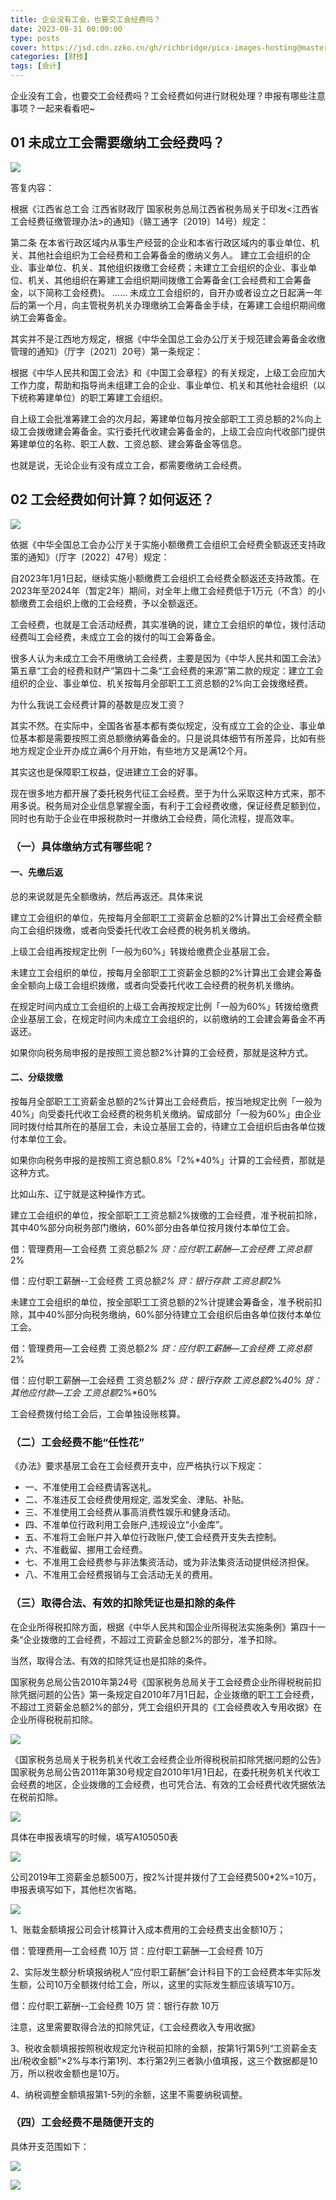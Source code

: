 ```yaml
---
title: 企业没有工会，也要交工会经费吗？
date: 2023-08-31 00:00:00
type: posts
cover: https://jsd.cdn.zzko.cn/gh/richbridge/picx-images-hosting@master/thumbnail/audit.png
categories: [财技]
tags: [会计]
---
```

企业没有工会，也要交工会经费吗？工会经费如何进行财税处理？申报有哪些注意事项？一起来看看吧~

## 01 未成立工会需要缴纳工会经费吗？

![](https://img.richfan.site/finance/accounting/企业没有工会也要交工会经费吗/企业没有工会，也要交工会经费吗？_1.webp)

答复内容：

根据《江西省总工会 江西省财政厅 国家税务总局江西省税务局关于印发<江西省工会经费征缴管理办法>的通知》（赣工通字〔2019〕14号）规定：

第二条 在本省行政区域内从事生产经营的企业和本省行政区域内的事业单位、机关、其他社会组织为工会经费和工会筹备金的缴纳义务人。
建立工会组织的企业、事业单位、机关、其他组织拨缴工会经费；未建立工会组织的企业、事业单位、机关、其他组织在筹建工会组织期间拨缴工会筹备金(工会经费和工会筹备金，以下简称工会经费)。
……
未成立工会组织的，自开办或者设立之日起满一年后的第一个月，向主管税务机关办理缴纳工会筹备金手续，在筹建工会组织期间缴纳工会筹备金。

其实并不是江西地方规定，根据《中华全国总工会办公厅关于规范建会筹备金收缴管理的通知》（厅字〔2021〕20号）第一条规定：

根据《中华人民共和国工会法》和《中国工会章程》的有关规定，上级工会应加大工作力度，帮助和指导尚未组建工会的企业、事业单位、机关和其他社会组织（以下统称筹建单位）的职工筹建工会组织。

自上级工会批准筹建工会的次月起，筹建单位每月按全部职工工资总额的2%向上级工会拨缴建会筹备金。实行委托代收建会筹备金的，上级工会应向代收部门提供筹建单位的名称、职工人数、工资总额、建会筹备金等信息。

也就是说，无论企业有没有成立工会，都需要缴纳工会经费。

## 02 工会经费如何计算？如何返还？

![](https://img.richfan.site/finance/accounting/企业没有工会也要交工会经费吗/企业没有工会，也要交工会经费吗？_2.webp)

依据《中华全国总工会办公厅关于实施小额缴费工会组织工会经费全额返还支持政策的通知》（厅字〔2022〕47号）规定：

自2023年1月1日起，继续实施小额缴费工会组织工会经费全额返还支持政策。在2023年至2024年（暂定2年）期间，对全年上缴工会经费低于1万元（不含）的小额缴费工会组织上缴的工会经费，予以全额返还。

工会经费，也就是工会活动经费，其实准确的说，建立工会组织的单位，拨付活动经费叫工会经费，未成立工会的拨付的叫工会筹备金。

很多人认为未成立工会不用缴纳工会经费，主要是因为《中华人民共和国工会法》第五章“工会的经费和财产”第四十二条“工会经费的来源”第二款的规定：建立工会组织的企业、事业单位、机关按每月全部职工工资总额的2%向工会拨缴经费。

为什么我说工会经费计算的基数是应发工资？

其实不然。在实际中，全国各省基本都有类似规定，没有成立工会的企业、事业单位基本都是需要按照工资总额缴纳筹备金的。只是说具体细节有所差异，比如有些地方规定企业开办成立满6个月开始，有些地方又是满12个月。

其实这也是保障职工权益，促进建立工会的好事。

现在很多地方都开展了委托税务代征工会经费。至于为什么采取这种方式来，那不用多说。税务局对企业信息掌握全面，有利于工会经费收缴，保证经费足额到位，同时也有助于企业在申报税款时一并缴纳工会经费，简化流程，提高效率。



### （一）具体缴纳方式有哪些呢？


#### 一、先缴后返

总的来说就是先全额缴纳，然后再返还。具体来说

建立工会组织的单位，先按每月全部职工工资薪金总额的2%计算出工会经费全额向工会组织拨缴，或者向受委托代收工会经费的税务机关缴纳。
 
上级工会组再按规定比例「一般为60%」转拨给缴费企业基层工会。
 
未建立工会组织的单位，按每月全部职工工资薪金总额的2%计算出工会建会筹备金全额向上级工会组织拨缴，或者向受委托代收工会经费的税务机关缴纳。
 
在规定时间内成立工会组织的上级工会再按规定比例「一般为60%」转拨给缴费企业基层工会，在规定时间内未成立工会组织的，以前缴纳的工会建会筹备金不再返还。

如果你向税务局申报的是按照工资总额2%计算的工会经费，那就是这种方式。
 
#### 二、分级拨缴

按每月全部职工工资薪金总额的2%计算出工会经费后，按当地规定比例「一般为40%」向受委托代收工会经费的税务机关缴纳。留成部分「一般为60%」由企业同时拨付给其所在的基层工会，未设立基层工会的，待建立工会组织后由各单位拨付本单位工会。

如果你向税务申报的是按照工资总额0.8%「2%*40%」计算的工会经费，那就是这种方式。 

比如山东、辽宁就是这种操作方式。

建立工会组织的单位，按全部职工工资总额2%拨缴的工会经费，准予税前扣除，其中40%部分向税务部门缴纳，60%部分由各单位按月拨付本单位工会。

借：管理费用—工会经费    工资总额*2%
贷：应付职工薪酬—工会经费   工资总额*2%

借：应付职工薪酬--工会经费  工资总额*2%
贷：银行存款  工资总额*2%

未建立工会组织的单位，按全部职工工资总额的2%计提建会筹备金，准予税前扣除，其中40%部分向税务缴纳，60%部分待建立工会组织后由各单位拨付本单位工会。

借：管理费用—工会经费  工资总额*2%
贷：应付职工薪酬—工会经费 工资总额*2%

借：应付职工薪酬—工会经费  工资总额*2%
贷：银行存款  工资总额*2%*40%
贷：其他应付款—工会  工资总额*2%*60%

工会经费拨付给工会后，工会单独设账核算。

### （二）工会经费不能“任性花”
《办法》要求基层工会在工会经费开支中，应严格执行以下规定：


- 一、不准使用工会经费请客送礼。
- 二、不准违反工会经费使用规定, 滥发奖金、津贴、补贴。
- 三、不准使用工会经费从事高消费性娱乐和健身活动。
- 四、不准单位行政利用工会账户,违规设立“小金库”。
- 五、不准将工会账户并入单位行政账户,使工会经费开支失去控制。
- 六、不准截留、挪用工会经费。
- 七、不准用工会经费参与非法集资活动，或为非法集资活动提供经济担保。
- 八、不准用工会经费报销与工会活动无关的费用。


### （三）取得合法、有效的扣除凭证也是扣除的条件


在企业所得税扣除方面，根据《中华人民共和国企业所得税法实施条例》第四十一条“企业拨缴的工会经费，不超过工资薪金总额2%的部分，准予扣除。

当然，取得合法、有效的扣除凭证也是扣除的条件。

国家税务总局公告2010年第24号《国家税务总局关于工会经费企业所得税税前扣除凭据问题的公告》第一条规定自2010年7月1日起，企业拨缴的职工工会经费，不超过工资薪金总额2%的部分，凭工会组织开具的《工会经费收入专用收据》在企业所得税税前扣除。

![](https://img.richfan.site/finance/accounting/企业没有工会也要交工会经费吗/企业没有工会，也要交工会经费吗？_3.webp)

《国家税务总局关于税务机关代收工会经费企业所得税税前扣除凭据问题的公告》国家税务总局公告2011年第30号规定自2010年1月1日起，在委托税务机关代收工会经费的地区，企业拨缴的工会经费，也可凭合法、有效的工会经费代收凭据依法在税前扣除。

![](https://img.richfan.site/finance/accounting/企业没有工会也要交工会经费吗/企业没有工会，也要交工会经费吗？_4.webp)

具体在申报表填写的时候，填写A105050表

![](https://img.richfan.site/finance/accounting/企业没有工会也要交工会经费吗/企业没有工会，也要交工会经费吗？_5.webp)

公司2019年工资薪金总额500万，按2%计提并拨付了工会经费500*2%=10万，申报表填写如下，其他栏次省略。

![](https://img.richfan.site/finance/accounting/企业没有工会也要交工会经费吗/企业没有工会，也要交工会经费吗？_6.webp)

1、账载金额填报公司会计核算计入成本费用的工会经费支出金额10万；

借：管理费用—工会经费  10万
贷：应付职工薪酬—工会经费  10万

2、实际发生额分析填报纳税人“应付职工薪酬”会计科目下的工会经费本年实际发生额，公司10万全额拨付给工会，所以，这里的实际发生额应该填写10万。

借：应付职工薪酬--工会经费 10万
贷：银行存款  10万

注意，这里需要取得合法的扣除凭证，《工会经费收入专用收据》

3、税收金额填报按照税收规定允许税前扣除的金额，按第1行第5列“工资薪金支出/税收金额”×2%与本行第1列、本行第2列三者孰小值填报，这三个数据都是10万，所以税收金额也是10万。

4、纳税调整金额填报第1-5列的余额，这里不需要纳税调整。

### （四）工会经费不是随便开支的

具体开支范围如下：

![](https://img.richfan.site/finance/accounting/企业没有工会也要交工会经费吗/企业没有工会，也要交工会经费吗？_7.webp)

![](https://img.richfan.site/finance/accounting/企业没有工会也要交工会经费吗/企业没有工会，也要交工会经费吗？_8.webp)